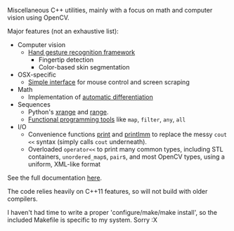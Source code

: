 Miscellaneous C++ utilities, mainly with a focus on math and computer vision using OpenCV.

Major features (not an exhaustive list):

* Computer vision
    * [Hand gesture recognition framework][cfinder]
        * Fingertip detection
        * Color-based skin segmentation
* OSX-specific
    * [Simple interface][osx] for mouse control and screen scraping
* Math
    * Implementation of [automatic differentiation][ad]
* Sequences
    * Python's [xrange][xrange] and [range][range].
    * [Functional programming tools][func] like `map`, `filter`, `any`, `all`
* I/O
    * Convenience functions [print][print] and [printImm][printImm] to replace the messy `cout <<` syntax (simply calls `cout` underneath).
    * Overloaded `operator<<` to print many common types, including STL containers, `unordered_map`s, `pair`s, and most OpenCV types, using a uniform, XML-like format

See the full documentation [here][docs].

The code relies heavily on C++11 features, so will not build with older compilers.

I haven't had time to write a proper 'configure/make/make install', so the included Makefile is specific to my system. Sorry :X

[cfinder]: http://fferen.github.com/KUtils/classhumancv_1_1_cursor_finder.html
[osx]: http://fferen.github.com/KUtils/namespaceosx.html
[ad]: http://fferen.github.com/KUtils/namespaceautodiff.html#details
[xrange]: http://fferen.github.com/KUtils/namespaceseq_1_1math.html#abfe793e999a374a4d5e6b1ef3f268b59
[range]: http://fferen.github.com/KUtils/namespaceseq_1_1math.html#a6bd86d848fb47f455aff84c38c175ea4
[func]: http://fferen.github.com/KUtils/namespaceseq_1_1functional.html
[print]: http://fferen.github.com/KUtils/namespaceio.html#ab9528b2fe57a002bb153f1b9f8dde743
[printImm]: http://fferen.github.com/KUtils/namespaceio.html#ae85db8edfd95c17427c2606360bb97af
[osx_cv]: http://fferen.github.com/KUtils/namespaceosx__cv.html
[docs]: http://fferen.github.com/KUtils/namespaces.html
